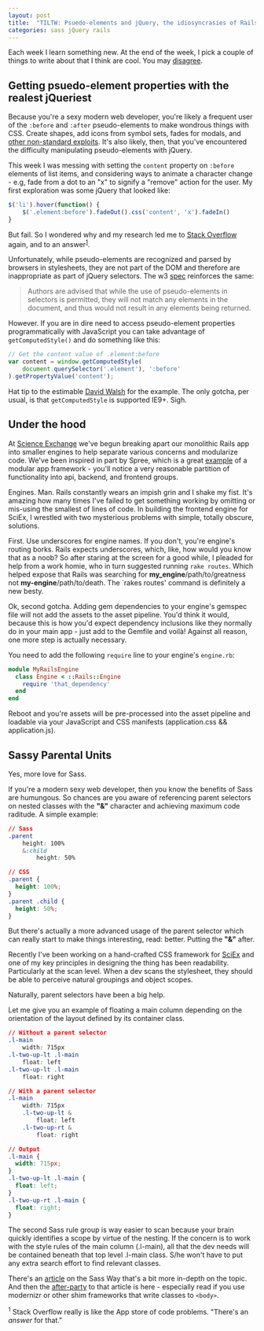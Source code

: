 ```yaml
---
layout: post
title:  "TILTW: Psuedo-elements and jQuery, the idiosyncrasies of Rails engines, and the Sass parent selector"
categories: sass jQuery rails
---
```


Each week I learn something new.  At the end of the week, I pick a couple of things to write about that I think are cool. You may
<a title="Share on Twitter" data-network="twitter" data-action="share" href="https://twitter.com/share?url=http://internetross.me/tiltw-dec-30-jan-3&amp;text=@internetross, I like you, but..." target="_blank">
disagree</a>.

## Getting psuedo-element properties with the realest jQueriest
Because you're a sexy modern web developer, you're likely a frequent user of the `:before` and `:after` pseudo-elements to make wondrous things with CSS. Create shapes, add icons from symbol sets, fades for modals, and [other non-standard exploits](http://css-tricks.com/pseudo-element-roundup/).  It's also likely, then, that you've encountered the difficulty manipulating pseudo-elements with jQuery.

This week I was messing with setting the `content` property on `:before` elements of list items, and considering ways to animate a character change - e.g, fade from a dot to an "x" to signify a "remove" action for the user.  My first exploration was some jQuery that looked like:

```javascript
$('li').hover(function() {
	$('.element:before').fadeOut().css('content', 'x').fadeIn()
}
```

But fail.  So I wondered why and my research led me to [Stack Overflow](http://stackoverflow.com/questions/5041494/manipulating-css-pseudo-elements-using-jquery-e-g-before-and-after) again, and to an answer<sup>[1](#1)</sup>.     

Unfortunately, while pseudo-elements are recognized and parsed by browsers in stylesheets, they are not part of the DOM and therefore are inappropriate as part of jQuery selectors.  The w3 [spec](http://www.w3.org/TR/selectors-api/#grammar) reinforces the same: 

> Authors are advised that while the use of pseudo-elements in selectors is permitted, they will not match any elements in the document, and thus would not result in any elements being returned.

However.  If you are in dire need to access pseudo-element properties programmatically with JavaScript you can take advantage of `getComputedStyle()` and do something like this:    

```javascript
// Get the content value of .element:before
var content = window.getComputedStyle(
	document.querySelector('.element'), ':before'
).getPropertyValue('content');
```

Hat tip to the estimable [David Walsh](http://davidwalsh.name/ways-css-javascript-interact) for the example.  The only gotcha, per usual, is that `getComputedStyle` is supported IE9+.  Sigh.

## Under the hood
At [Science Exchange](http://www.scienceexchange.com) we've begun breaking apart our monolithic Rails app into smaller engines to help separate various concerns and modularize code.  We've been inspired in part by Spree, which is a great [example](https://github.com/spree/spree) of a modular app framework - you'll notice a very reasonable partition of functionality into api, backend, and frontend groups.

Engines.  Man.  Rails constantly wears an impish grin and I shake my fist.  It's amazing how many times I've failed to get something working by omitting or mis-using the smallest of lines of code.  In building the frontend engine for SciEx, I wrestled with two mysterious problems with simple, totally obscure, solutions.  

First.  Use underscores for engine names.  If you don't, you're engine's routing borks.  Rails expects underscores, which, like, how would you know that as a noob?  So after staring at the screen for a good while, I pleaded for help from a work homie, who in turn suggested running `rake routes`.  Which helped expose that Rails was searching for **my_engine**/path/to/greatness not **my-engine**/path/to/death.  The `rakes routes' command is definitely a new besty.

Ok, second gotcha.  Adding gem dependencies to your engine's gemspec file will not add the assets to the asset pipeline.  You'd think it would, because this is how you'd expect dependency inclusions like they normally do in your main app - just add to the Gemfile and voilà!  Against all reason, one more step is actually necessary.  

You need to add the following `require` line to your engine's `engine.rb`:

```ruby
module MyRailsEngine
  class Engine < ::Rails::Engine
    require 'that_dependency'
  end
end
```

Reboot and you're assets will be pre-processed into the asset pipeline and loadable via your JavaScript and CSS manifests (application.css && application.js).

## Sassy Parental Units

Yes, more love for Sass. 

If you're a modern sexy web developer, then you know the benefits of Sass are humungous. So chances are you aware of referencing parent selectors on nested classes with the **"&"** character and achieving maximum code raditude.  A simple example:

```css
// Sass
.parent
    height: 100%
    &:child    
        height: 50%

// CSS
.parent {
  height: 100%;
}
.parent .child {
  height: 50%;
}
```

But there's actually a more advanced usage of the parent selector which can really start to make things interesting, read: better. Putting the **"&"** after.

Recently I've been working on a hand-crafted CSS framework for [SciEx](http://www.scienceexchange.com) and one of my key principles in designing the thing has been readability.  Particularly at the scan level. When a dev scans the stylesheet, they should be able to perceive natural groupings and object scopes.  

Naturally, parent selectors have been a big help.  

Let me give you an example of floating a main column depending on the orientation of the layout defined by its container class.

```css
// Without a parent selector
.l-main
	width: 715px
.l-two-up-lt .l-main
	float: left
.l-two-up-lt .l-main
	float: right

// With a parent selector
.l-main
	width: 715px
	.l-two-up-lt &
		float: left
	.l-two-up-rt &
		float: right

// Output
.l-main {
  width: 715px;
}
.l-two-up-lt .l-main {
  float: left;
}
.l-two-up-rt .l-main {
  float: right;
}
```

The second Sass rule group is way easier to scan because your brain quickly identifies a scope by virtue of the nesting.  If the concern is to work with the style rules of the main column (.l-main), all that the dev needs will be contained beneath that top level .l-main class.  S/he won't have to put any extra search effort to find relevant classes.  

There's an [article](http://thesassway.com/intermediate/referencing-parent-selectors-using-ampersand) on the Sass Way that's a bit more in-depth on the topic.  And then the [after-party](http://www.joeloliveira.com/2011/06/28/the-ampersand-a-killer-sass-feature/) to that article is here - especially read if you use modernizr or other shim frameworks that write classes to `<body>`.

<sup id="1">1</sup> Stack Overflow really is like the App store of code problems.  "There's an *answer* for that."